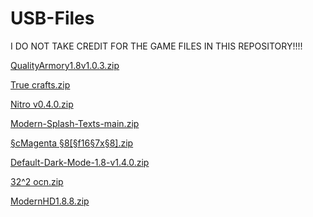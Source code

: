 # USB-Files
I DO NOT TAKE CREDIT FOR THE GAME FILES IN THIS REPOSITORY!!!!


[QualityArmory1.8v1.0.3.zip](https://github.com/Glitched4Life/USB-Files/files/11413097/QualityArmory1.8v1.0.3.zip)


[True crafts.zip](https://github.com/Glitched4Life/USB-Files/files/11413108/True.crafts.zip)


[Nitro v0.4.0.zip](https://github.com/Glitched4Life/USB-Files/files/11413110/Nitro.v0.4.0.zip)

[Modern-Splash-Texts-main.zip](https://github.com/Glitched4Life/USB-Files/files/11413111/Modern-Splash-Texts-main.zip)

[§cMagenta §8[§f16§7x§8].zip](https://github.com/Glitched4Life/USB-Files/files/11413114/cMagenta.8.f16.7x.8.zip)

[Default-Dark-Mode-1.8-v1.4.0.zip](https://github.com/Glitched4Life/USB-Files/files/11413112/Default-Dark-Mode-1.8-v1.4.0.zip)

[32^2 ocn.zip](https://github.com/Glitched4Life/USB-Files/files/11413113/32.2.ocn.zip)

[ModernHD1.8.8.zip](https://github.com/Glitched4Life/USB-Files/files/11413116/ModernHD1.8.8.zip)
